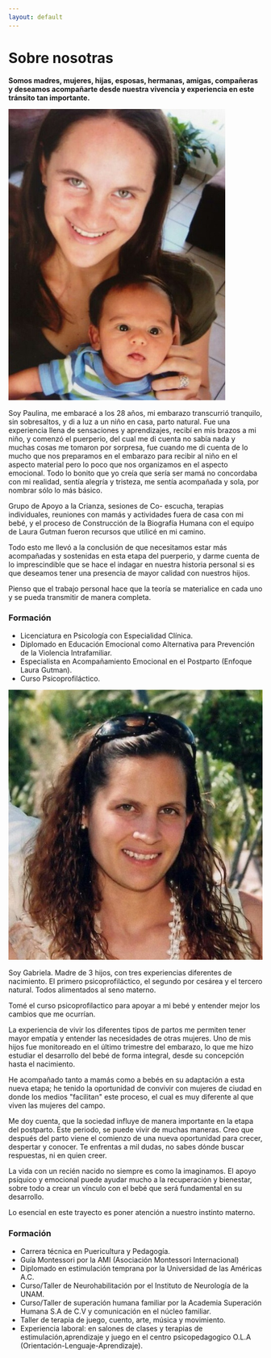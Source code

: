 ```yaml
---
layout: default
---
```


# Sobre nosotras


**Somos madres, mujeres, hijas, esposas, hermanas, amigas, compañeras y deseamos acompañarte desde nuestra vivencia y experiencia en este tránsito tan importante.**



![mi imagen](assets/images/Pau.jpg)     



Soy Paulina, me embaracé a los 28 años, mi embarazo transcurrió tranquilo, sin sobresaltos, y di a luz a un niño en casa, parto natural. Fue una experiencia llena de sensaciones y aprendizajes,  recibí en mis brazos a mi niño, y comenzó el puerperio, del cual me di cuenta no sabía nada y muchas cosas me tomaron por sorpresa, fue cuando me di cuenta de lo mucho que nos preparamos en el embarazo para recibir al niño en el aspecto material pero lo poco que nos organizamos en el aspecto emocional. Todo lo bonito que yo creía que sería ser mamá no concordaba con mi realidad, sentía alegría y tristeza, me sentía acompañada y sola, por nombrar sólo lo más básico.

Grupo de Apoyo a la Crianza, sesiones de Co- escucha, terapias individuales, reuniones con mamás y actividades fuera de casa con mi bebé,  y el proceso de Construcción de la Biografía Humana con el equipo de Laura Gutman fueron recursos que utilicé en mi camino.   

Todo esto me llevó a la conclusión de que necesitamos estar más acompañadas y sostenidas en esta etapa del puerperio, y darme cuenta de lo imprescindible que se hace el indagar en nuestra historia personal si es que deseamos tener una presencia de mayor calidad con nuestros hijos. 

Pienso que el trabajo personal hace que la teoría se materialice en cada uno y se pueda transmitir de manera completa. 


### Formación 

  * Licenciatura en Psicología con Especialidad Clínica. 
  * Diplomado en Educación Emocional como Alternativa para Prevención de la Violencia Intrafamiliar.
  * Especialista en Acompañamiento Emocional en el Postparto (Enfoque Laura Gutman).
  * Curso Psicoprofiláctico.
  
  

 ![mi imagen](assets/images/gabyj.jpg)
  


Soy Gabriela. Madre de 3 hijos, con tres experiencias diferentes de nacimiento. El primero  psicoprofiláctico, el segundo por cesárea y el tercero natural. Todos alimentados al seno materno.

Tomé el curso psicoprofilactico para apoyar a mi bebé y entender mejor los cambios que me ocurrían.

La experiencia de vivir los diferentes tipos de partos me permiten tener mayor empatía y entender  las necesidades de otras mujeres. Uno de mis hijos fue monitoreado en el último trimestre del embarazo, lo que me hizo estudiar el desarrollo del bebé de forma integral, desde su concepción hasta el nacimiento.  

He acompañado tanto a mamás como a bebés en su adaptación a esta nueva etapa; he tenido la oportunidad de convivir con mujeres de ciudad en donde los medios "facilitan" este proceso, el cual es muy diferente al que viven las mujeres del campo. 

Me  doy cuenta, que  la sociedad influye de manera importante en la etapa del postparto. Este periodo, se puede vivir de muchas maneras.  Creo que después del parto viene el comienzo de una nueva oportunidad para crecer, despertar y conocer. Te enfrentas a mil dudas, no sabes dónde buscar respuestas, ni en quien creer.  

La vida con un recién nacido no siempre es como la imaginamos. El apoyo psíquico y emocional puede ayudar mucho a la recuperación y bienestar, sobre todo a crear un vínculo con el bebé  que será fundamental  en su desarrollo. 

Lo esencial  en este trayecto es poner  atención a nuestro instinto materno.


### Formación

  * Carrera técnica en Puericultura y Pedagogía.
  * Guía Montessori por la AMI (Asociación Montessori Internacional) 
  * Diplomado en estimulación temprana por la Universidad de las Américas A.C. 
  * Curso/Taller de Neurohabilitación por el Instituto de Neurología de la UNAM.            
  * Curso/Taller de superación humana familiar por la Academia Superación Humana S.A de C.V y comunicación en el núcleo familiar.       
  * Taller de terapia de juego, cuento, arte, música y movimiento.
  * Experiencia laboral: en salones de clases y terapias de estimulación,aprendizaje y juego en el centro psicopedagogico O.L.A (Orientación-Lenguaje-Aprendizaje).



















 
